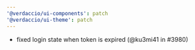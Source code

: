 ```yaml
---
'@verdaccio/ui-components': patch
'@verdaccio/ui-theme': patch
---
```


- fixed login state when token is expired (@ku3mi41 in #3980)
